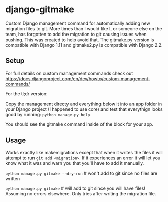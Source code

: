 # django-gitmake
Custom Django management command for automatically adding new migration files to git.  More times than I would like I, or someone else on the team, has forgotten to add the migration to git causing issues when pushing.  This was created to help avoid that.  The gitmake.py version is compatible with Django 1.11 and gitmake2.py is compatible with Django 2.2.

## Setup

For full details on custom management commands check out https://docs.djangoproject.com/en/dev/howto/custom-management-commands/

For the tl;dr version:

Copy the management directy and everything below it into an app folder in your Django project (I happened to use core) and test that everythign looks good by running: `python manage.py help`
  
You should see the gitmake command inside of the block for your app.


## Usage

Works exactly like makemigrations except that when it writes the files it will attempt to run `git add <migration>`.  If it experiences an error it will let you know what it was and warn you that you'll have to add it manually.

`python manage.py gitmake --dry-run`  # won't add to git since no files are written


`python manage.py gitmake`  # will add to git since you will have files!  Assuming no errors elsewhere.  Only tries after writing the migration file.
